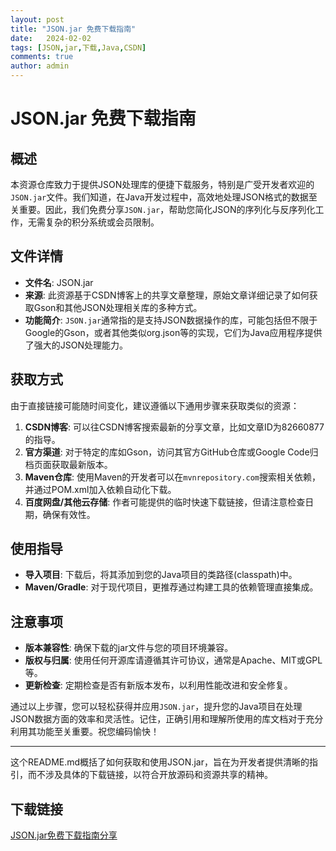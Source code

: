 ```yaml
---
layout: post
title: "JSON.jar 免费下载指南"
date:   2024-02-02
tags: [JSON,jar,下载,Java,CSDN]
comments: true
author: admin
---
```

# JSON.jar 免费下载指南

## 概述

本资源仓库致力于提供JSON处理库的便捷下载服务，特别是广受开发者欢迎的`JSON.jar`文件。我们知道，在Java开发过程中，高效地处理JSON格式的数据至关重要。因此，我们免费分享`JSON.jar`，帮助您简化JSON的序列化与反序列化工作，无需复杂的积分系统或会员限制。

## 文件详情

- **文件名**: JSON.jar
- **来源**: 此资源基于CSDN博客上的共享文章整理，原始文章详细记录了如何获取Gson和其他JSON处理相关库的多种方式。
- **功能简介**: `JSON.jar`通常指的是支持JSON数据操作的库，可能包括但不限于Google的Gson，或者其他类似org.json等的实现，它们为Java应用程序提供了强大的JSON处理能力。

## 获取方式

由于直接链接可能随时间变化，建议遵循以下通用步骤来获取类似的资源：

1. **CSDN博客**: 可以往CSDN博客搜索最新的分享文章，比如文章ID为82660877的指导。
2. **官方渠道**: 对于特定的库如Gson，访问其官方GitHub仓库或Google Code归档页面获取最新版本。
3. **Maven仓库**: 使用Maven的开发者可以在`mvnrepository.com`搜索相关依赖，并通过POM.xml加入依赖自动化下载。
4. **百度网盘/其他云存储**: 作者可能提供的临时快速下载链接，但请注意检查日期，确保有效性。

## 使用指导

- **导入项目**: 下载后，将其添加到您的Java项目的类路径(classpath)中。
- **Maven/Gradle**: 对于现代项目，更推荐通过构建工具的依赖管理直接集成。

## 注意事项

- **版本兼容性**: 确保下载的jar文件与您的项目环境兼容。
- **版权与归属**: 使用任何开源库请遵循其许可协议，通常是Apache、MIT或GPL等。
- **更新检查**: 定期检查是否有新版本发布，以利用性能改进和安全修复。

通过以上步骤，您可以轻松获得并应用`JSON.jar`，提升您的Java项目在处理JSON数据方面的效率和灵活性。记住，正确引用和理解所使用的库文档对于充分利用其功能至关重要。祝您编码愉快！

---

这个README.md概括了如何获取和使用JSON.jar，旨在为开发者提供清晰的指引，而不涉及具体的下载链接，以符合开放源码和资源共享的精神。

## 下载链接

[JSON.jar免费下载指南分享](https://pan.quark.cn/s/67a06b2877d7)